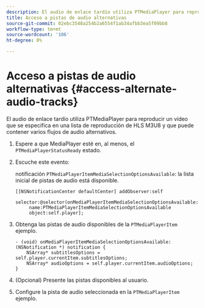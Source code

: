 ```yaml
---
description: El audio de enlace tardío utiliza PTMediaPlayer para reproducir un vídeo que se especifica en una lista de reproducción de HLS M3U8 y que puede contener varios flujos de audio alternativos.
title: Acceso a pistas de audio alternativas
source-git-commit: 02ebc3548a254b2a6554f1ab34afbb3ea5f09bb8
workflow-type: tm+mt
source-wordcount: '106'
ht-degree: 0%

---
```


# Acceso a pistas de audio alternativas {#access-alternate-audio-tracks}

El audio de enlace tardío utiliza PTMediaPlayer para reproducir un vídeo que se especifica en una lista de reproducción de HLS M3U8 y que puede contener varios flujos de audio alternativos.

1. Espere a que MediaPlayer esté en, al menos, el `PTMediaPlayerStatusReady` estado.
1. Escuche este evento:

   notificación `PTMediaPlayerItemMediaSelectionOptionsAvailable`: la lista inicial de pistas de audio está disponible.

   ```
   [[NSNotificationCenter defaultCenter] addObserver:self 
        selector:@selector(onMediaPlayerItemMediaSelectionOptionsAvailable:) 
        name:PTMediaPlayerItemMediaSelectionOptionsAvailable  
        object:self.player];
   ```

1. Obtenga las pistas de audio disponibles de la `PTMediaPlayerItem` ejemplo.

   ```
   - (void) onMediaPlayerItemMediaSelectionOptionsAvailable:(NSNotification *) notification { 
       NSArray* subtitlesOptions = self.player.currentItem.subtitlesOptions; 
       NSArray* audioOptions = self.player.currentItem.audioOptions; 
   }
   ```

1. (Opcional) Presente las pistas disponibles al usuario.
1. Configure la pista de audio seleccionada en la `PTMediaPlayerItem` ejemplo.
